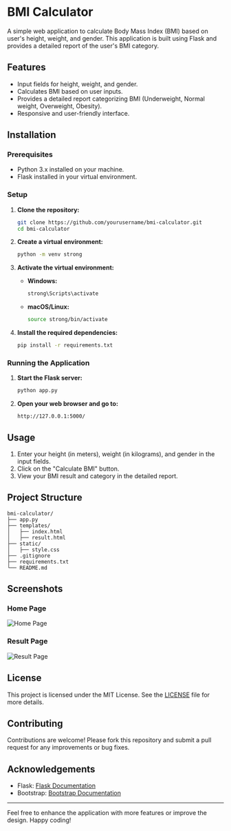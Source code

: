 # BMI Calculator

A simple web application to calculate Body Mass Index (BMI) based on user's height, weight, and gender. This application is built using Flask and provides a detailed report of the user's BMI category.

## Features

- Input fields for height, weight, and gender.
- Calculates BMI based on user inputs.
- Provides a detailed report categorizing BMI (Underweight, Normal weight, Overweight, Obesity).
- Responsive and user-friendly interface.

## Installation

### Prerequisites

- Python 3.x installed on your machine.
- Flask installed in your virtual environment.

### Setup

1. **Clone the repository:**
   ```bash
   git clone https://github.com/yourusername/bmi-calculator.git
   cd bmi-calculator
   ```

2. **Create a virtual environment:**
   ```bash
   python -m venv strong
   ```

3. **Activate the virtual environment:**

   - **Windows:**
     ```bash
     strong\Scripts\activate
     ```

   - **macOS/Linux:**
     ```bash
     source strong/bin/activate
     ```

4. **Install the required dependencies:**
   ```bash
   pip install -r requirements.txt
   ```

### Running the Application

1. **Start the Flask server:**
   ```bash
   python app.py
   ```

2. **Open your web browser and go to:**
   ```
   http://127.0.0.1:5000/
   ```

## Usage

1. Enter your height (in meters), weight (in kilograms), and gender in the input fields.
2. Click on the "Calculate BMI" button.
3. View your BMI result and category in the detailed report.

## Project Structure

```
bmi-calculator/
├── app.py
├── templates/
│   ├── index.html
│   ├── result.html
├── static/
│   ├── style.css
├── .gitignore
├── requirements.txt
└── README.md
```

## Screenshots

### Home Page
![Home Page](screenshots:home.png)

### Result Page
![Result Page](screenshots:result.png)

## License

This project is licensed under the MIT License. See the [LICENSE](LICENSE) file for more details.

## Contributing

Contributions are welcome! Please fork this repository and submit a pull request for any improvements or bug fixes.

## Acknowledgements

- Flask: [Flask Documentation](https://flask.palletsprojects.com/)
- Bootstrap: [Bootstrap Documentation](https://getbootstrap.com/)

---

Feel free to enhance the application with more features or improve the design. Happy coding!
